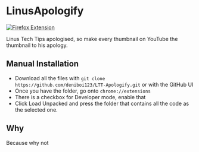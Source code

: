 # LinusApologify
[![Firefox Extension](https://i.imgur.com/GZtlobc.png)](https://addons.mozilla.org/en-GB/firefox/addon/linusapologify/)

Linus Tech Tips apologised, so make every thumbnail on YouTube the thumbnail to his apology.

## Manual Installation
- Download all the files with ``git clone https://github.com/deniboi123/LTT-Apologify.git`` or with the GitHub UI
- Once you have the folder, go onto ``chrome://extensions``
- There is a checkbox for Developer mode, enable that
- Click Load Unpacked and press the folder that contains all the code as the selected one.

## Why
Because why not

